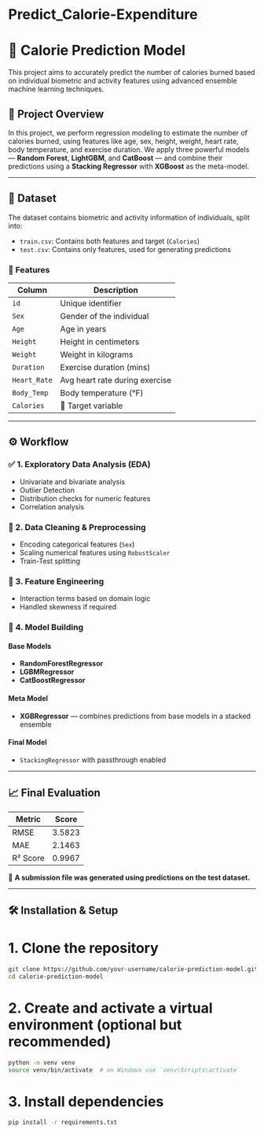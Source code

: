 # Predict_Calorie-Expenditure

# 🥗 Calorie Prediction Model

This project aims to accurately predict the number of calories burned based on individual biometric and activity features using advanced ensemble machine learning techniques.

## 📌 Project Overview

In this project, we perform regression modeling to estimate the number of calories burned, using features like age, sex, height, weight, heart rate, body temperature, and exercise duration. We apply three powerful models — **Random Forest**, **LightGBM**, and **CatBoost** — and combine their predictions using a **Stacking Regressor** with **XGBoost** as the meta-model.

---

## 📁 Dataset

The dataset contains biometric and activity information of individuals, split into:

- `train.csv`: Contains both features and target (`Calories`)
- `test.csv`: Contains only features, used for generating predictions

### 🎯 Features

| Column      | Description               |
|-------------|---------------------------|
| `id`        | Unique identifier         |
| `Sex`       | Gender of the individual  |
| `Age`       | Age in years              |
| `Height`    | Height in centimeters     |
| `Weight`    | Weight in kilograms       |
| `Duration`  | Exercise duration (mins)  |
| `Heart_Rate`| Avg heart rate during exercise |
| `Body_Temp` | Body temperature (°F)     |
| `Calories`  | 🔺 Target variable         |

---

## ⚙️ Workflow

### ✅ 1. Exploratory Data Analysis (EDA)
- Univariate and bivariate analysis
- Outlier Detection
- Distribution checks for numeric features
- Correlation analysis

### 🧹 2. Data Cleaning & Preprocessing
- Encoding categorical features (`Sex`)
- Scaling numerical features using `RobustScaler`
- Train-Test splitting

### 🔧 3. Feature Engineering
- Interaction terms based on domain logic
- Handled skewness if required

### 🧠 4. Model Building

#### Base Models
- **RandomForestRegressor**
- **LGBMRegressor**
- **CatBoostRegressor**

#### Meta Model
- **XGBRegressor** — combines predictions from base models in a stacked ensemble

#### Final Model
- `StackingRegressor` with passthrough enabled

---

## 📈 Final Evaluation

| Metric   | Score   |
|----------|---------|
| RMSE     | 3.5823  |
| MAE      | 2.1463  |
| R² Score | 0.9967  |

📂 **A submission file was generated using predictions on the test dataset.**

---

## 🛠️ Installation & Setup

# 1. Clone the repository
```bash
git clone https://github.com/your-username/calorie-prediction-model.git
cd calorie-prediction-model
```

# 2. Create and activate a virtual environment (optional but recommended)
```bash
python -m venv venv
source venv/bin/activate  # on Windows use `venv\Scripts\activate`
```

# 3. Install dependencies
```bash
pip install -r requirements.txt
```